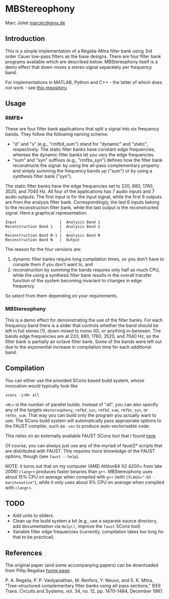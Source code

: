 # MBStereophony
Marc Joliet <marcec@gmx.de>

## Introduction

This is a simple implementation of a Regalia-Mitra filter bank using 3rd order
Cauer low-pass filters as the base designs.  There are four filter bank programs
available which are described below.  MBStereophony itself is a demo effect that
down-mixes a stereo signal separately per frequency band.

For implementations in MATLAB, Python and C++ - the latter of which does not
work - see [this repository](http://sourceforge.net/projects/mbstereophony).

## Usage

### RMFB\*

These are four filter bank applications that split a signal into six frequency
bands.  They follow the following naming scheme:

- "d" and "s" (e.g., "rmfbd\_sum") stand for "dynamic" and "static",
  respectively.  The static filter banks have constant edge frequencies, whereas
  the dynamic filter banks let you vary the edge frequencies.
- "sum" and "syn" suffixes (e.g., "rmfbs\_syn") defines how the filter bank
  reconstructs the signal: by using the all-pass complementary property and
  simply summing the frequency bands up ("sum") or by using a synthesis filter
  bank ("syn").

The static filter banks have the edge frequencies set to 220, 880, 1760, 3520,
and 7040 Hz.  All four of the applications has 7 audio inputs and 7 audio
outputs:  The first input is for the input signal, while the first 6 outputs are
from the analysis filter bank.  Correspondingly, the last 6 inputs belong to the
reconstruction filter bank, while the last output is the reconstructed signal.
Here a graphical representation:

    Input                   |  Analysis Band 1
    Reconstruction Band 1   |  Analysis Band 2
    ...                     |  ...
    Reconstruction Band N-1 |  Analysis Band N
    Reconstruction Band N   |  Output

The reason for the four versions are:

1. dynamic filter banks require long compilation times, so you don't have to
   compile them if you don't want to, and
2. reconstruction by summing the bands requires only half as much CPU, while the
   using a synthesis filter bank results in the overall transfer function of the
   system becoming invariant to changes in edge frequency.

So select from them depending on your requirements.

### MBStereophony

This is a demo effect for demonstrating the use of the filter banks.  For each
frequency band there is a slider that controls whether the band should be left
in full stereo (1), down-mixed to mono (0), or anything in-between.  The bands
edge frequencies are at 220, 880, 1760, 3520, and 7040 Hz, so the filter bank is
partially an octave filter bank.  Some of the bands were left out due to the
exponential increase in compilation time for each additional band.

## Compilation

You can either use the provided SCons based build system, whose invocation would
typically look like

    scons -j<N> all

`<N\>` is the number of parallel builds.  Instead of "all", you can also specify
any of the targets `mbstereophony`, `rmfbd_syn`, `rmfbd_sum`, `rmfbs_syn`, or
`rmfbs_sum`.  That way you can build only the program you actually want to use.
The SCons build system will automatically pass appropriate options to the FAUST
compiler, such as `-vec` to produce auto-vectorisable code.

This relies on an externally available FAUST SCons tool that I found
[here](https://github.com/kaoskorobase/skUG/blob/master/site_scons/site_tools/faust.py).

Of course, you can always just use any of the myriad of faust2\* scripts that
are distributed with FAUST.  This requires more knowledge of the FAUST options,
though (see `faust --help`).

NOTE: it turns out that on my computer (AMD Athlon64 X2 4200+ from late 2006)
`clang++` produces faster binaries than `g++`.  MBStereophony uses about 15% CPU
on average when compiled with `g++` (with `CFLAGS="-O3 -march=native"`), while
it only uses about 9% CPU on average when compiled with `clang++`.

## TODO

- Add units to sliders.
- Clean up the build system a bit (e.g., use a separate source directory, add
  documentation via `Help()`, improve the `faust` SCons tool)
- Variable filter edge frequencies (currently, compilation takes too long for
  that to be practical).

## References

The original paper (and some accompanying papers) can be downloaded from Pillip
Regalias [home page](http://faculty.cua.edu/regalia/).

P. A. Regalia, P. P. Vaidyanathan, M. Renfors, Y. Neuvo, and S. K.  Mitra,
"Tree-structured complementary filter banks using all-pass sections," IEEE
Trans. Circuits and Systems, vol. 34, no. 12, pp. 1470–1484, December 1987.
